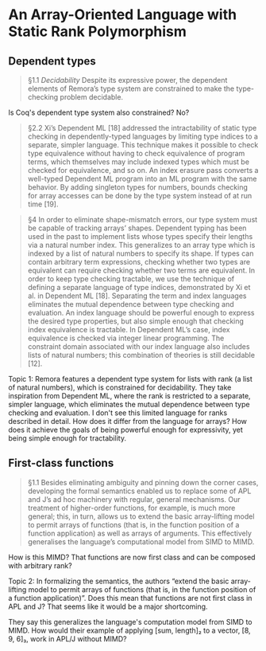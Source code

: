 # An Array-Oriented Language with Static Rank Polymorphism

## Dependent types

> §1.1 *Decidability* Despite its expressive power, the dependent elements of
> Remora’s type system are constrained to make the type-checking problem
> decidable.

Is Coq's dependent type system also constrained? No?

> §2.2 Xi’s Dependent ML \[18] addressed the intractability of static type
> checking in dependently-typed languages by limiting type indices to a
> separate, simpler language. This technique makes it possible to check type
> equivalence without having to check equivalence of program terms, which
> themselves may include indexed types which must be checked for equivalence,
> and so on. An index erasure pass converts a well-typed Dependent ML program
> into an ML program with the same behavior. By adding singleton types for
> numbers, bounds checking for array accesses can be done by the type system
> instead of at run time \[19].

> §4 In order to eliminate shape-mismatch errors, our type system must be
> capable of tracking arrays’ shapes. Dependent typing has been used in the past
> to implement lists whose types specify their lengths via a natural number
> index. This generalizes to an array type which is indexed by a list of natural
> numbers to specify its shape. If types can contain arbitrary term expressions,
> checking whether two types are equivalent can require checking whether two
> terms are equivalent. In order to keep type checking tractable, we use the
> technique of defining a separate language of type indices, demonstrated by Xi
> et al. in Dependent ML \[18]. Separating the term and index languages
> eliminates the mutual dependence between type checking and evaluation. An
> index language should be powerful enough to express the desired type
> properties, but also simple enough that checking index equivalence is
> tractable. In Dependent ML’s case, index equivalence is checked via integer
> linear programming. The constraint domain associated with our index language
> also includes lists of natural numbers; this combination of theories is still
> decidable \[12].

Topic 1: Remora features a dependent type system for lists with rank (a list of
natural numbers), which is constrained for decidability. They take inspiration
from Dependent ML, where the rank is restricted to a separate, simpler language,
which eliminates the mutual dependence between type checking and evaluation. I
don't see this limited language for ranks described in detail. How does it
differ from the language for arrays? How does it achieve the goals of being
powerful enough for expressivity, yet being simple enough for tractability.

## First-class functions

> §1.1 Besides eliminating ambiguity and pinning down the corner cases,
> developing the formal semantics enabled us to replace some of APL and J’s ad
> hoc machinery with regular, general mechanisms. Our treatment of higher-order
> functions, for example, is much more general; this, in turn, allows us to
> extend the basic array-lifting model to permit arrays of functions (that is,
> in the function position of a function application) as well as arrays of
> arguments. This effectively generalises the language’s computational model
> from SIMD to MIMD.

How is this MIMD? That functions are now first class and can be composed with
arbitrary rank?

Topic 2: In formalizing the semantics, the authors “extend the basic
array-lifting model to permit arrays of functions (that is, in the function
position of a function application)”. Does this mean that functions are not
first class in APL and J? That seems like it would be a major shortcoming.

They say this generalizes the language's computation model from SIMD to MIMD.
How would their example of applying [sum, length]₂ to a vector, [8, 9, 6]₃, work
in APL/J without MIMD?
